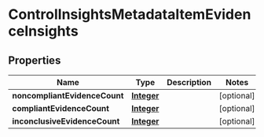 

# ControlInsightsMetadataItemEvidenceInsights


## Properties

| Name | Type | Description | Notes |
|------------ | ------------- | ------------- | -------------|
|**noncompliantEvidenceCount** | [**Integer**](Integer.md) |  |  [optional] |
|**compliantEvidenceCount** | [**Integer**](Integer.md) |  |  [optional] |
|**inconclusiveEvidenceCount** | [**Integer**](Integer.md) |  |  [optional] |



